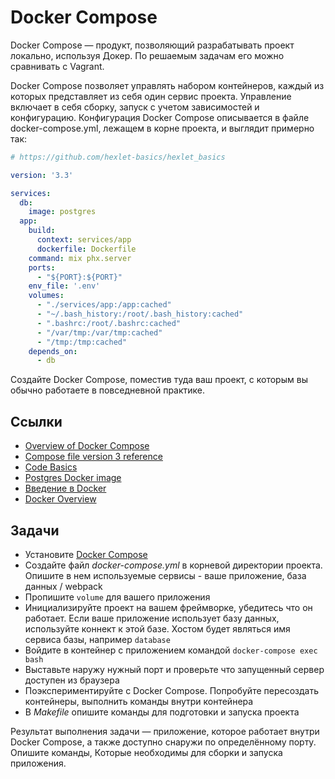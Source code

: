 # Docker Compose

Docker Compose — продукт, позволяющий разрабатывать проект локально, используя Докер. По решаемым задачам его можно сравнивать с Vagrant.

Docker Compose позволяет управлять набором контейнеров, каждый из которых представляет из себя один сервис проекта. Управление включает в себя сборку, запуск с учетом зависимостей и конфигурацию. Конфигурация Docker Compose описывается в файле docker-compose.yml, лежащем в корне проекта, и выглядит примерно так:

```yaml
# https://github.com/hexlet-basics/hexlet_basics

version: '3.3'

services:
  db:
    image: postgres
  app:
    build:
      context: services/app
      dockerfile: Dockerfile
    command: mix phx.server
    ports:
      - "${PORT}:${PORT}"
    env_file: '.env'
    volumes:
      - "./services/app:/app:cached"
      - "~/.bash_history:/root/.bash_history:cached"
      - ".bashrc:/root/.bashrc:cached"
      - "/var/tmp:/var/tmp:cached"
      - "/tmp:/tmp:cached"
    depends_on:
      - db
```

Создайте Docker Compose, поместив туда ваш проект, с которым вы обычно работаете в повседневной практике.

## Ссылки

* [Overview of Docker Compose](https://docs.docker.com/compose/)
* [Compose file version 3 reference](https://docs.docker.com/compose/compose-file/compose-file-v3/)
* [Code Basics](https://github.com/hexlet-basics/hexlet-basics)
* [Postgres Docker image](https://hub.docker.com/_/postgres)
* [Введение в Docker](https://www.youtube.com/watch?v=dfXuTTV6TVo)
* [Docker Overview](https://docs.docker.com/get-started/overview/)

## Задачи

* Установите [Docker Compose](https://docs.docker.com/compose/install/)
* Создайте файл *docker-compose.yml* в корневой директории проекта. Опишите в нем используемые сервисы - ваше приложение, база данных / webpack
* Пропишите `volume` для вашего приложения
* Инициализируйте проект на вашем фреймворке, убедитесь что он работает. Если ваше приложение использует базу данных, используйте коннект к этой базе. Хостом будет являться имя сервиса базы, например `database`
* Войдите в контейнер с приложением командой `docker-compose exec bash`
* Выставьте наружу нужный порт и проверьте что запущенный сервер доступен из браузера
* Поэкспериментируйте с Docker Compose. Попробуйте пересоздать контейнеры, выполнить команды внутри контейнера
* В *Makefile* опишите команды для подготовки и запуска проекта

Результат выполнения задачи — приложение, которое работает внутри Docker Compose, а также доступно снаружи по определённому порту. Опишите команды, Которые необходимы для сборки и запуска приложения.
